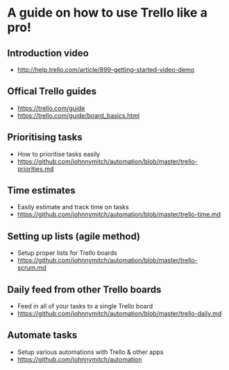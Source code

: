 # A guide on how to use Trello like a pro!

## Introduction video
- http://help.trello.com/article/899-getting-started-video-demo

## Offical Trello guides
- https://trello.com/guide
- https://trello.com/guide/board_basics.html

## Prioritising tasks
- How to prioritise tasks easily
- https://github.com/johnnymitch/automation/blob/master/trello-priorities.md

## Time estimates
- Easily estimate and track time on tasks
- https://github.com/johnnymitch/automation/blob/master/trello-time.md

## Setting up lists (agile method)
- Setup proper lists for Trello boards
- https://github.com/johnnymitch/automation/blob/master/trello-scrum.md

## Daily feed from other Trello boards
- Feed in all of your tasks to a single Trello board
- https://github.com/johnnymitch/automation/blob/master/trello-daily.md

## Automate tasks
- Setup various automations with Trello & other apps
- https://github.com/johnnymitch/automation
